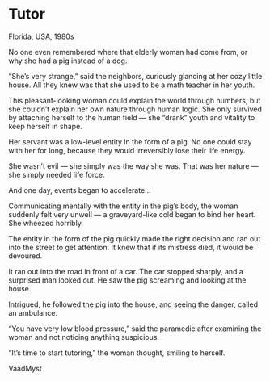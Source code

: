 # Tutor



Florida, USA, 1980s

No one even remembered where that elderly woman had come from,
or why she had a pig instead of a dog.

“She’s very strange,” said the neighbors,
curiously glancing at her cozy little house.
All they knew was that she used to be a math teacher in her youth.

This pleasant-looking woman could explain the world through numbers,
but she couldn’t explain her own nature through human logic.
She only survived by attaching herself to the human field —
she “drank” youth and vitality to keep herself in shape.

Her servant was a low-level entity in the form of a pig.
No one could stay with her for long,
because they would irreversibly lose their life energy.

She wasn’t evil — she simply was the way she was.
That was her nature — she simply needed life force.

And one day, events began to accelerate…

Communicating mentally with the entity in the pig’s body,
the woman suddenly felt very unwell —
a graveyard-like cold began to bind her heart.
She wheezed horribly.

The entity in the form of the pig quickly made the right decision
and ran out into the street to get attention.
It knew that if its mistress died, it would be devoured.

It ran out into the road in front of a car.
The car stopped sharply, and a surprised man looked out.
He saw the pig screaming and looking at the house.

Intrigued, he followed the pig into the house,
and seeing the danger, called an ambulance.

“You have very low blood pressure,”
said the paramedic after examining the woman
and not noticing anything suspicious.

“It’s time to start tutoring,” the woman thought,
smiling to herself.



VaadMyst
